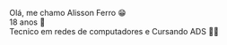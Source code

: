 Olá, me chamo Alisson Ferro 😁<br>
18 anos 🎂<br>
Tecnico em redes de computadores e Cursando ADS 👨‍💻
<!--
**Alisson-Ferro/Alisson-Ferro** is a ✨ _special_ ✨ repository because its `README.md` (this file) appears on your GitHub profile.

Here are some ideas to get you started:

- 🔭 I’m currentl y working on ...
- 🌱 I’m currently learning ...
- 👯 I’m looking to collaborate on ...
- 🤔 I’m looking for help with ...
- 💬 Ask me about ...
- 📫 How to reach me: ...
- 😄 Pronouns: ...
- ⚡ Fun fact: ...
-->
